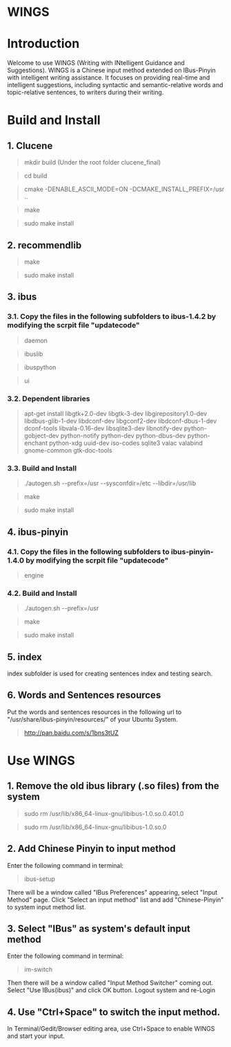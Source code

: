 WINGS
=====
# Introduction
Welcome to use WINGS (Writing with INtelligent Guidance and Suggestions).
WINGS is a Chinese input method extended on IBus-Pinyin with intelligent writing
assistance. It focuses on providing real-time and intelligent suggestions, including
syntactic and semantic-relative words and topic-relative sentences, to writers
during their writing.


# Build and Install
## 1. Clucene
> mkdir build          (Under the root folder clucene_final)

> cd build 

> cmake -DENABLE_ASCII_MODE=ON -DCMAKE_INSTALL_PREFIX=/usr ..

> make

> sudo make install

## 2. recommendlib
> make

> sudo make install

## 3. ibus
### 3.1. Copy the files in the following subfolders to ibus-1.4.2 by modifying the scrpit file "updatecode" 
> daemon

> ibuslib

> ibuspython

> ui

### 3.2. Dependent libraries
> apt-get install libgtk+2.0-dev libgtk-3-dev libgirepository1.0-dev libdbus-glib-1-dev libdconf-dev libgconf2-dev libdconf-dbus-1-dev dconf-tools libvala-0.16-dev libsqlite3-dev libnotify-dev python-gobject-dev python-notify python-dev python-dbus-dev python-enchant python-xdg uuid-dev iso-codes sqlite3 valac valabind gnome-common gtk-doc-tools

### 3.3. Build and Install
> ./autogen.sh --prefix=/usr --sysconfdir=/etc --libdir=/usr/lib

> make 

> sudo make install

## 4. ibus-pinyin
### 4.1. Copy the files in the following subfolders to ibus-pinyin-1.4.0 by modifying the scrpit file "updatecode" 
> engine

### 4.2. Build and Install
> ./autogen.sh --prefix=/usr

> make

> sudo make install

## 5. index
index subfolder is used for creating sentences index and testing search.

## 6. Words and Sentences resources
Put the words and sentences resources in the following url to "/usr/share/ibus-pinyin/resources/" of your Ubuntu System.
> http://pan.baidu.com/s/1bns3tUZ


# Use WINGS
## 1. Remove the old ibus library (.so files) from the system
> sudo rm /usr/lib/x86_64-linux-gnu/libibus-1.0.so.0.401.0

> sudo rm /usr/lib/x86_64-linux-gnu/libibus-1.0.so.0

## 2. Add Chinese Pinyin to input method
Enter the following command in terminal: 
> ibus-setup

There will be a window called "IBus Preferences" appearing, select "Input Method" page. 
Click "Select an input method" list and add "Chinese-Pinyin" to system input method list.

## 3. Select "IBus" as system's default input method
Enter the following command in terminal: 
> im-switch

Then there will be a window called "Input Method Switcher" coming out.
Select "Use IBus(ibus)" and click OK button.
Logout system and re-Login

## 4. Use "Ctrl+Space" to switch the input method. 
In Terminal/Gedit/Browser editing area, use Ctrl+Space to enable WINGS and start your input. 
